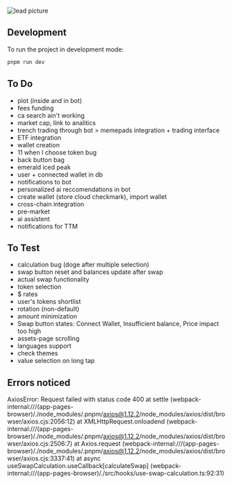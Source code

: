![lead picture](http://what-swap.vercel.app/lead.png)

## Development

To run the project in development mode:

```bash
pnpm run dev
```

## To Do

+ plot (inside and in bot)
+ fees funding
+ ca search ain't working
+ market cap, link to analitics
+ trench trading through bot > memepads integration + trading interface
+ ETF integration
+ wallet creation
+ 11 when I choose token bug
+ back button bag
+ emerald iced peak
+ user + connected wallet in db
+ notifications to bot
+ personalized ai reccomendations in bot
+ create wallet (store cloud checkmark), import wallet
+ cross-chain integration
+ pre-market
+ ai assistent
+ notifications for TTM

## To Test 

+ calculation bug (doge after multiple selection)
+ swap button reset and balances update after swap
+ actual swap functionality
+ token selection
+ $ rates
+ user's tokens shortlist
+ rotation (non-default)
+ amount minimization
+ Swap button states: Connect Wallet, Insufficient balance, Price impact too high
+ assets-page scrolling
+ languages support
+ check themes
+ value selection on long tap

## Errors noticed

AxiosError: Request failed with status code 400
    at settle (webpack-internal:///(app-pages-browser)/./node_modules/.pnpm/axios@1.12.2/node_modules/axios/dist/browser/axios.cjs:2056:12)
    at XMLHttpRequest.onloadend (webpack-internal:///(app-pages-browser)/./node_modules/.pnpm/axios@1.12.2/node_modules/axios/dist/browser/axios.cjs:2506:7)
    at Axios.request (webpack-internal:///(app-pages-browser)/./node_modules/.pnpm/axios@1.12.2/node_modules/axios/dist/browser/axios.cjs:3337:41)
    at async useSwapCalculation.useCallback[calculateSwap] (webpack-internal:///(app-pages-browser)/./src/hooks/use-swap-calculation.ts:92:31)